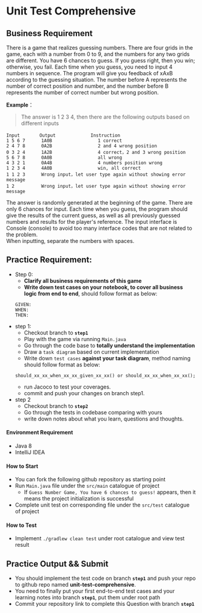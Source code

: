 # Unit Test Comprehensive 

## Business Requirement

There is a game that realizes guessing numbers. There are four grids in the game, each with a number from 0 to 9, and the numbers for any two grids are different. You have 6 chances to guess. If you guess right, then you win; otherwise, you fail. Each time when you guess, you need to input 4 numbers in sequence. The program will give you feedback of xAxB according to the guessing situation. The number before A represents the number of correct position and number, and the number before B represents the number of correct number but wrong position.


**Example**：

> The answer is 1 2 3 4, then there are the following outputs based on different inputs

```
Input　　    Output             Instruction
1 5 6 7      1A0B                 1 correct
2 4 7 8      0A2B                 2 and 4 wrong position 
0 3 2 4      1A2B                 4 correct，2 and 3 wrong position
5 6 7 8      0A0B                 all wrong
4 3 2 1      0A4B                 4 numbers position wrong
1 2 3 4      4A0B                 win, all correct
1 1 2 3      Wrong input，let user type again without showing error message
1 2          Wrong input，let user type again without showing error message
```
 
The answer is randomly generated at the beginning of the game. There are only 6 chances for input.  Each time when you guess, the program
 should give the results of the current guess, as well as all previously guessed numbers and results for the player's reference. The 
 input interface is Console (console) to avoid too many interface codes that are not related to the problem.<br>
When inputting, separate the numbers with spaces.

## Practice Requirement:
- Step 0:<br>
    - **Clarify all business requirements of this game**
    - **Write down test cases on your notebook, to cover all business logic from end to end**,
    should follow format as below:
    ```
    GIVEN:
    WHEN:
    THEN:
    ```
- step 1:<br>
    - Checkout branch to **`step1`**
    - Play with the game via running `Main.java`
    - Go through the code base to **totally understand the implementation**
    - Draw a `task diagram` based on current implementation
    - Write down `test cases` **against your task diagram**, method naming should follow format as below:
    ```
    should_xx_xx_when_xx_xx_given_xx_xx() or should_xx_xx_when_xx_xx();
    ```
    - run Jacoco to test your coverages.
    - commit and push your changes on branch step1.
- step 2 <br>
    - Checkout branch to **`step2`**
    - Go through the tests in codebase comparing with yours
    - write down notes about what you learn, questions and thoughts.  

#### Environment Requirement
- Java 8
- IntelliJ IDEA

#### How to Start
- You can fork the following github repository as starting point
- Run `Main.java` file under the `src/main` catalogue of project
  - If `Guess Number Game, You have 6 chances to guess!` appears, then it means the project initialization is successful
- Complete unit test on corresponding file under the `src/test` catalogue of project

#### How to Test
- Implement `./gradlew clean test` under root catalogue and view test result
 
## Practice Output && Submit
- You should implement the test code on branch **`step1`** and push your repo to github repo named **unit-test-comprehensive**.
- You need to finally put your first end-to-end test cases and your learning notes into branch **`step1`**, put them under root path
- Commit your repository link to complete this Question with branch **`step1`**
